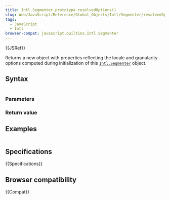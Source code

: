 ```yaml
---
title: Intl.Segmenter.prototype.resolvedOptions()
slug: Web/JavaScript/Reference/Global_Objects/Intl/Segmenter/resolvedOptions
tags:
  - JavaScript
  - Intl
browser-compat: javascript.builtins.Intl.Segmenter
---
```

{{JSRef}}

Returns a new object with properties reflecting the locale and granularity options computed during initialization of this [`Intl.Segmenter`](/en-US/docs/Web/JavaScript/Reference/Global_Objects/Intl/Segmenter) object.

## Syntax

```js
```

### Parameters

### Return value


## Examples

```js
```

## Specifications

{{Specifications}}

## Browser compatibility

{{Compat}}
